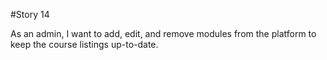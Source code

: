 #Story 14

As an admin, I want to add, edit, and remove modules from the platform to keep the course listings up-to-date.